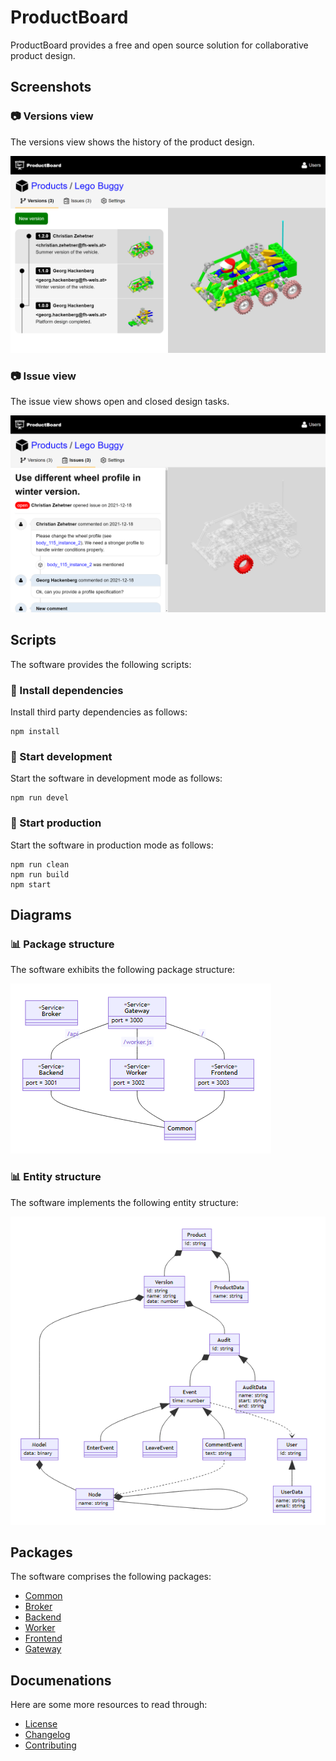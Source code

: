 # ProductBoard

ProductBoard provides a free and open source solution for collaborative product design.

## Screenshots

### 📷 Versions view

The versions view shows the history of the product design.

![Versions](screenshots/versions.png)

### 📷 Issue view

The issue view shows open and closed design tasks.

![Issue](screenshots/issue.png)

## Scripts

The software provides the following scripts:

### 📄 Install dependencies

Install third party dependencies as follows:

```
npm install
```

### 📄 Start development

Start the software in development mode as follows:

```
npm run devel
```

### 📄 Start production

Start the software in production mode as follows:

```
npm run clean
npm run build
npm start
```

## Diagrams

### 📊 Package structure

The software exhibits the following package structure:

![Modules](diagrams/packages.png)

### 📊 Entity structure

The software implements the following entity structure:

![Entities](diagrams/entities.png)

## Packages

The software comprises the following packages:

* [Common](packages/common/README.md)
* [Broker](packages/broker/README.md)
* [Backend](packages/backend/README.md)
* [Worker](packages/worker/README.md)
* [Frontend](packages/frontend/README.md)
* [Gateway](packages/gateway/README.md)

## Documenations

Here are some more resources to read through:

* [License](LICENSE.md)
* [Changelog](CHANGELOG.md)
* [Contributing](CONTRIBUTING.md)